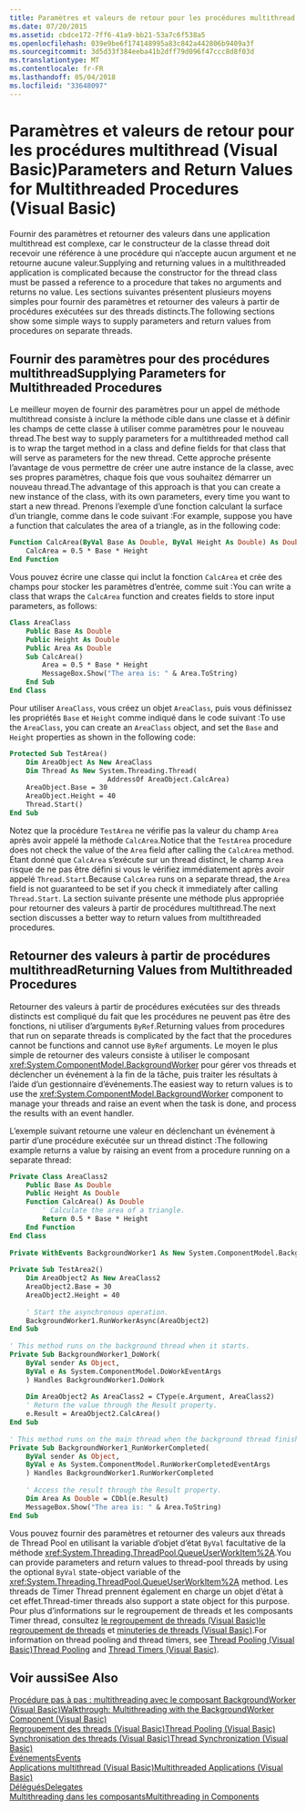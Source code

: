 ```yaml
---
title: Paramètres et valeurs de retour pour les procédures multithread (Visual Basic)
ms.date: 07/20/2015
ms.assetid: cbdce172-7ff6-41a9-bb21-53a7c6f538a5
ms.openlocfilehash: 039e9be6f174148995a83c842a442806b9409a3f
ms.sourcegitcommit: 3d5d33f384eeba41b2dff79d096f47ccc8d8f03d
ms.translationtype: MT
ms.contentlocale: fr-FR
ms.lasthandoff: 05/04/2018
ms.locfileid: "33648097"
---
```

# <a name="parameters-and-return-values-for-multithreaded-procedures-visual-basic"></a><span data-ttu-id="6307e-102">Paramètres et valeurs de retour pour les procédures multithread (Visual Basic)</span><span class="sxs-lookup"><span data-stu-id="6307e-102">Parameters and Return Values for Multithreaded Procedures (Visual Basic)</span></span>
<span data-ttu-id="6307e-103">Fournir des paramètres et retourner des valeurs dans une application multithread est complexe, car le constructeur de la classe thread doit recevoir une référence à une procédure qui n’accepte aucun argument et ne retourne aucune valeur.</span><span class="sxs-lookup"><span data-stu-id="6307e-103">Supplying and returning values in a multithreaded application is complicated because the constructor for the thread class must be passed a reference to a procedure that takes no arguments and returns no value.</span></span> <span data-ttu-id="6307e-104">Les sections suivantes présentent plusieurs moyens simples pour fournir des paramètres et retourner des valeurs à partir de procédures exécutées sur des threads distincts.</span><span class="sxs-lookup"><span data-stu-id="6307e-104">The following sections show some simple ways to supply parameters and return values from procedures on separate threads.</span></span>  
  
## <a name="supplying-parameters-for-multithreaded-procedures"></a><span data-ttu-id="6307e-105">Fournir des paramètres pour des procédures multithread</span><span class="sxs-lookup"><span data-stu-id="6307e-105">Supplying Parameters for Multithreaded Procedures</span></span>  
 <span data-ttu-id="6307e-106">Le meilleur moyen de fournir des paramètres pour un appel de méthode multithread consiste à inclure la méthode cible dans une classe et à définir les champs de cette classe à utiliser comme paramètres pour le nouveau thread.</span><span class="sxs-lookup"><span data-stu-id="6307e-106">The best way to supply parameters for a multithreaded method call is to wrap the target method in a class and define fields for that class that will serve as parameters for the new thread.</span></span> <span data-ttu-id="6307e-107">Cette approche présente l’avantage de vous permettre de créer une autre instance de la classe, avec ses propres paramètres, chaque fois que vous souhaitez démarrer un nouveau thread.</span><span class="sxs-lookup"><span data-stu-id="6307e-107">The advantage of this approach is that you can create a new instance of the class, with its own parameters, every time you want to start a new thread.</span></span> <span data-ttu-id="6307e-108">Prenons l’exemple d’une fonction calculant la surface d’un triangle, comme dans le code suivant :</span><span class="sxs-lookup"><span data-stu-id="6307e-108">For example, suppose you have a function that calculates the area of a triangle, as in the following code:</span></span>  
  
```vb  
Function CalcArea(ByVal Base As Double, ByVal Height As Double) As Double  
    CalcArea = 0.5 * Base * Height  
End Function  
```  
  
 <span data-ttu-id="6307e-109">Vous pouvez écrire une classe qui inclut la fonction `CalcArea` et crée des champs pour stocker les paramètres d’entrée, comme suit :</span><span class="sxs-lookup"><span data-stu-id="6307e-109">You can write a class that wraps the `CalcArea` function and creates fields to store input parameters, as follows:</span></span>  
  
```vb  
Class AreaClass  
    Public Base As Double  
    Public Height As Double  
    Public Area As Double  
    Sub CalcArea()  
        Area = 0.5 * Base * Height  
        MessageBox.Show("The area is: " & Area.ToString)  
    End Sub  
End Class  
```  
  
 <span data-ttu-id="6307e-110">Pour utiliser `AreaClass`, vous créez un objet `AreaClass`, puis vous définissez les propriétés `Base` et `Height` comme indiqué dans le code suivant :</span><span class="sxs-lookup"><span data-stu-id="6307e-110">To use the `AreaClass`, you can create an `AreaClass` object, and set the `Base` and `Height` properties as shown in the following code:</span></span>  
  
```vb  
Protected Sub TestArea()  
    Dim AreaObject As New AreaClass  
    Dim Thread As New System.Threading.Thread(  
                        AddressOf AreaObject.CalcArea)  
    AreaObject.Base = 30  
    AreaObject.Height = 40  
    Thread.Start()  
End Sub  
```  
  
 <span data-ttu-id="6307e-111">Notez que la procédure `TestArea` ne vérifie pas la valeur du champ `Area` après avoir appelé la méthode `CalcArea`.</span><span class="sxs-lookup"><span data-stu-id="6307e-111">Notice that the `TestArea` procedure does not check the value of the `Area` field after calling the `CalcArea` method.</span></span> <span data-ttu-id="6307e-112">Étant donné que `CalcArea` s’exécute sur un thread distinct, le champ `Area` risque de ne pas être défini si vous le vérifiez immédiatement après avoir appelé `Thread.Start`.</span><span class="sxs-lookup"><span data-stu-id="6307e-112">Because `CalcArea` runs on a separate thread, the `Area` field is not guaranteed to be set if you check it immediately after calling `Thread.Start`.</span></span> <span data-ttu-id="6307e-113">La section suivante présente une méthode plus appropriée pour retourner des valeurs à partir de procédures multithread.</span><span class="sxs-lookup"><span data-stu-id="6307e-113">The next section discusses a better way to return values from multithreaded procedures.</span></span>  
  
## <a name="returning-values-from-multithreaded-procedures"></a><span data-ttu-id="6307e-114">Retourner des valeurs à partir de procédures multithread</span><span class="sxs-lookup"><span data-stu-id="6307e-114">Returning Values from Multithreaded Procedures</span></span>  
 <span data-ttu-id="6307e-115">Retourner des valeurs à partir de procédures exécutées sur des threads distincts est compliqué du fait que les procédures ne peuvent pas être des fonctions, ni utiliser d’arguments `ByRef`.</span><span class="sxs-lookup"><span data-stu-id="6307e-115">Returning values from procedures that run on separate threads is complicated by the fact that the procedures cannot be functions and cannot use `ByRef` arguments.</span></span> <span data-ttu-id="6307e-116">Le moyen le plus simple de retourner des valeurs consiste à utiliser le composant <xref:System.ComponentModel.BackgroundWorker> pour gérer vos threads et déclencher un événement à la fin de la tâche, puis traiter les résultats à l’aide d’un gestionnaire d’événements.</span><span class="sxs-lookup"><span data-stu-id="6307e-116">The easiest way to return values is to use the <xref:System.ComponentModel.BackgroundWorker> component to manage your threads and raise an event when the task is done, and process the results with an event handler.</span></span>  
  
 <span data-ttu-id="6307e-117">L’exemple suivant retourne une valeur en déclenchant un événement à partir d’une procédure exécutée sur un thread distinct :</span><span class="sxs-lookup"><span data-stu-id="6307e-117">The following example returns a value by raising an event from a procedure running on a separate thread:</span></span>  
  
```vb  
Private Class AreaClass2  
    Public Base As Double  
    Public Height As Double  
    Function CalcArea() As Double  
        ' Calculate the area of a triangle.  
        Return 0.5 * Base * Height  
    End Function  
End Class  
  
Private WithEvents BackgroundWorker1 As New System.ComponentModel.BackgroundWorker  
  
Private Sub TestArea2()  
    Dim AreaObject2 As New AreaClass2  
    AreaObject2.Base = 30  
    AreaObject2.Height = 40  
  
    ' Start the asynchronous operation.  
    BackgroundWorker1.RunWorkerAsync(AreaObject2)  
End Sub  
  
' This method runs on the background thread when it starts.  
Private Sub BackgroundWorker1_DoWork(  
    ByVal sender As Object,   
    ByVal e As System.ComponentModel.DoWorkEventArgs  
    ) Handles BackgroundWorker1.DoWork  
  
    Dim AreaObject2 As AreaClass2 = CType(e.Argument, AreaClass2)  
    ' Return the value through the Result property.  
    e.Result = AreaObject2.CalcArea()  
End Sub  
  
' This method runs on the main thread when the background thread finishes.  
Private Sub BackgroundWorker1_RunWorkerCompleted(  
    ByVal sender As Object,  
    ByVal e As System.ComponentModel.RunWorkerCompletedEventArgs  
    ) Handles BackgroundWorker1.RunWorkerCompleted  
  
    ' Access the result through the Result property.  
    Dim Area As Double = CDbl(e.Result)  
    MessageBox.Show("The area is: " & Area.ToString)  
End Sub  
```  
  
 <span data-ttu-id="6307e-118">Vous pouvez fournir des paramètres et retourner des valeurs aux threads de Thread Pool en utilisant la variable d’objet d’état `ByVal` facultative de la méthode <xref:System.Threading.ThreadPool.QueueUserWorkItem%2A>.</span><span class="sxs-lookup"><span data-stu-id="6307e-118">You can provide parameters and return values to thread-pool threads by using the optional `ByVal` state-object variable of the <xref:System.Threading.ThreadPool.QueueUserWorkItem%2A> method.</span></span> <span data-ttu-id="6307e-119">Les threads de Timer Thread prennent également en charge un objet d’état à cet effet.</span><span class="sxs-lookup"><span data-stu-id="6307e-119">Thread-timer threads also support a state object for this purpose.</span></span> <span data-ttu-id="6307e-120">Pour plus d’informations sur le regroupement de threads et les composants Timer thread, consultez [le regroupement de threads (Visual Basic)](../../../../visual-basic/programming-guide/concepts/threading/thread-pooling.md)[le regroupement de threads](http://msdn.microsoft.com/library/4b8bb2c8-8ca4-457c-9afd-d11bc9a05701) et [minuteries de threads (Visual Basic)](../../../../visual-basic/programming-guide/concepts/threading/thread-timers.md).</span><span class="sxs-lookup"><span data-stu-id="6307e-120">For information on thread pooling and thread timers, see [Thread Pooling (Visual Basic)](../../../../visual-basic/programming-guide/concepts/threading/thread-pooling.md)[Thread Pooling](http://msdn.microsoft.com/library/4b8bb2c8-8ca4-457c-9afd-d11bc9a05701) and [Thread Timers (Visual Basic)](../../../../visual-basic/programming-guide/concepts/threading/thread-timers.md).</span></span>  
  
## <a name="see-also"></a><span data-ttu-id="6307e-121">Voir aussi</span><span class="sxs-lookup"><span data-stu-id="6307e-121">See Also</span></span>  
 [<span data-ttu-id="6307e-122">Procédure pas à pas : multithreading avec le composant BackgroundWorker (Visual Basic)</span><span class="sxs-lookup"><span data-stu-id="6307e-122">Walkthrough: Multithreading with the BackgroundWorker Component (Visual Basic)</span></span>](../../../../visual-basic/programming-guide/concepts/threading/walkthrough-multithreading-with-the-backgroundworker-component.md)  
 [<span data-ttu-id="6307e-123">Regroupement des threads (Visual Basic)</span><span class="sxs-lookup"><span data-stu-id="6307e-123">Thread Pooling (Visual Basic)</span></span>](../../../../visual-basic/programming-guide/concepts/threading/thread-pooling.md)  
 [<span data-ttu-id="6307e-124">Synchronisation des threads (Visual Basic)</span><span class="sxs-lookup"><span data-stu-id="6307e-124">Thread Synchronization (Visual Basic)</span></span>](../../../../visual-basic/programming-guide/concepts/threading/thread-synchronization.md)  
 [<span data-ttu-id="6307e-125">Événements</span><span class="sxs-lookup"><span data-stu-id="6307e-125">Events</span></span>](../../../../visual-basic/programming-guide/language-features/events/index.md)  
 [<span data-ttu-id="6307e-126">Applications multithread (Visual Basic)</span><span class="sxs-lookup"><span data-stu-id="6307e-126">Multithreaded Applications (Visual Basic)</span></span>](../../../../visual-basic/programming-guide/concepts/threading/multithreaded-applications.md)  
 [<span data-ttu-id="6307e-127">Délégués</span><span class="sxs-lookup"><span data-stu-id="6307e-127">Delegates</span></span>](../../../../visual-basic/programming-guide/language-features/delegates/index.md)  
 [<span data-ttu-id="6307e-128">Multithreading dans les composants</span><span class="sxs-lookup"><span data-stu-id="6307e-128">Multithreading in Components</span></span>](http://msdn.microsoft.com/library/2fc31e68-fb71-4544-b654-0ce720478779)
